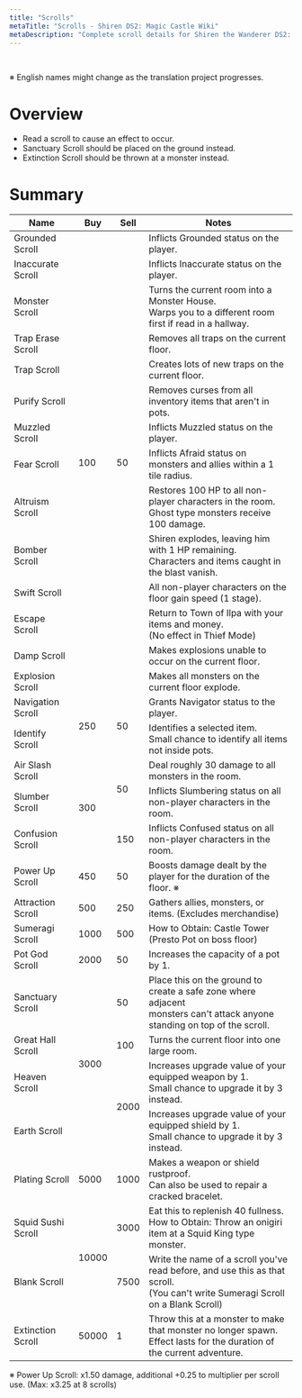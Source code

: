 ```yaml
---
title: "Scrolls"
metaTitle: "Scrolls - Shiren DS2: Magic Castle Wiki"
metaDescription: "Complete scroll details for Shiren the Wanderer DS2: Magic Castle of the Desert."
---
```


<br/>

<span class="redText">※ English names might change as the translation project progresses.</span>

# Overview

- Read a scroll to cause an effect to occur.
- Sanctuary Scroll should be placed on the ground instead.
- Extinction Scroll should be thrown at a monster instead.

# Summary

<table class="itemListCentered">
  <thead>
    <tr>
      <th>Name</th>
      <th>Buy</th>
      <th>Sell</th>
      <th>Notes</th>
    </tr>
  </thead>
  <tbody>
    <tr>
      <td class="priceTableName">Grounded Scroll</td>
      <td rowspan="14">100</td>
      <td rowspan="14">50</td>
      <td class="leftText">Inflicts Grounded status on the player.</td>
    </tr>
    <tr>
      <td class="priceTableName">Inaccurate Scroll</td>
      <td class="leftText">Inflicts Inaccurate status on the player.</td>
    </tr>
    <tr>
      <td class="priceTableName">Monster Scroll</td>
      <td class="leftText">Turns the current room into a Monster House.<br/>Warps you to a different room first if read in a hallway.</td>
    </tr>
    <tr>
      <td class="priceTableName">Trap Erase Scroll</td>
      <td class="leftText">Removes all traps on the current floor.</td>
    </tr>
    <tr>
      <td class="priceTableName">Trap Scroll</td>
      <td class="leftText">Creates lots of new traps on the current floor.</td>
    </tr>
    <tr>
      <td class="priceTableName">Purify Scroll</td>
      <td class="leftText">Removes curses from all inventory items that aren't in pots.</td>
    </tr>
    <tr>
      <td class="priceTableName">Muzzled Scroll</td>
      <td class="leftText">Inflicts Muzzled status on the player.</td>
    </tr>
    <tr>
      <td class="priceTableName">Fear Scroll</td>
      <td class="leftText">Inflicts Afraid status on monsters and allies within a 1 tile radius.</td>
    </tr>
    <tr>
      <td class="priceTableName">Altruism Scroll</td>
      <td class="leftText">Restores 100 HP to all non-player characters in the room.<br/>Ghost type monsters receive 100 damage.</td>
    </tr>
    <tr>
      <td class="priceTableName">Bomber Scroll</td>
      <td class="leftText">Shiren explodes, leaving him with 1 HP remaining.<br/>Characters and items caught in the blast vanish.</td>
    </tr>
    <tr>
      <td class="priceTableName">Swift Scroll</td>
      <td class="leftText">All non-player characters on the floor gain speed (1 stage).</td>
    </tr>
    <tr>
      <td class="priceTableName">Escape Scroll</td>
      <td class="leftText">Return to <span class="orangeText">Town of Ilpa</span> with your items and money.<br/>(No effect in Thief Mode)</td>
    </tr>
    <tr>
      <td class="priceTableName">Damp Scroll</td>
      <td class="leftText">Makes explosions unable to occur on the current floor.</td>
    </tr>
    <tr>
      <td class="priceTableName">Explosion Scroll</td>
      <td class="leftText">Makes all monsters on the current floor explode.</td>
    </tr>
    <tr>
      <td class="priceTableName">Navigation Scroll</td>
      <td rowspan="2">250</td>
      <td rowspan="2">50</td>
      <td class="leftText">Grants Navigator status to the player.</td>
    </tr>
    <tr>
      <td class="priceTableName">Identify Scroll</td>
      <td class="leftText">Identifies a selected item.<br/>Small chance to identify all items not inside pots.</td>
    </tr>
    <tr>
      <td class="priceTableName">Air Slash Scroll</td>
      <td rowspan="3">300</td>
      <td rowspan="2">50</td>
      <td class="leftText">Deal roughly 30 damage to all monsters in the room.</td>
    </tr>
    <tr>
      <td class="priceTableName">Slumber Scroll</td>
      <td class="leftText">Inflicts Slumbering status on all non-player characters in the room.</td>
    </tr>
    <tr>
      <td class="priceTableName">Confusion Scroll</td>
      <td>150</td>
      <td class="leftText">Inflicts Confused status on all non-player characters in the room.</td>
    </tr>
    <tr>
      <td class="priceTableName">Power Up Scroll</td>
      <td>450</td>
      <td>50</td>
      <td class="leftText">Boosts damage dealt by the player for the duration of the floor. ※</td>
    </tr>
    <tr>
      <td class="priceTableName">Attraction Scroll</td>
      <td>500</td>
      <td>250</td>
      <td class="leftText">Gathers allies, monsters, or items. (Excludes merchandise)</td>
    </tr>
    <tr>
      <td class="priceTableName">Sumeragi Scroll</td>
      <td>1000</td>
      <td>500</td>
      <td class="leftText"><span class="purpleText">How to Obtain</span>: Castle Tower (Presto Pot on boss floor)</td>
    </tr>
    <tr>
      <td class="priceTableName">Pot God Scroll</td>
      <td>2000</td>
      <td>50</td>
      <td class="leftText">Increases the capacity of a pot by 1.</td>
    </tr>
    <tr>
      <td class="priceTableName">Sanctuary Scroll</td>
      <td rowspan="4">3000</td>
      <td>50</td>
      <td class="leftText">Place this on the ground to create a safe zone where adjacent<br/>monsters can't attack anyone standing on top of the scroll.</td>
    </tr>
    <tr>
      <td class="priceTableName">Great Hall Scroll</td>
      <td>100</td>
      <td class="leftText">Turns the current floor into one large room.</td>
    </tr>
    <tr>
      <td class="priceTableName">Heaven Scroll</td>
      <td rowspan="2">2000</td>
      <td class="leftText">Increases upgrade value of your equipped weapon by 1.<br/>Small chance to upgrade it by 3 instead.</td>
    </tr>
    <tr>
      <td class="priceTableName">Earth Scroll</td>
      <td class="leftText">Increases upgrade value of your equipped shield by 1.<br/>Small chance to upgrade it by 3 instead.</td>
    </tr>
    <tr>
      <td class="priceTableName">Plating Scroll</td>
      <td>5000</td>
      <td>1000</td>
      <td class="leftText">Makes a weapon or shield rustproof.<br/>Can also be used to repair a cracked bracelet.</td>
    </tr>
    <tr>
      <td class="priceTableName">Squid Sushi Scroll</td>
      <td rowspan="2">10000</td>
      <td>3000</td>
      <td class="leftText">Eat this to replenish 40 fullness.<br/><span class="purpleText">How to Obtain</span>: Throw an onigiri item at a Squid King type monster.</td>
    </tr>
    <tr>
      <td class="priceTableName">Blank Scroll</td>
      <td>7500</td>
      <td class="leftText">Write the name of a scroll you've read before, and use this as that scroll.<br/>(You can't write Sumeragi Scroll on a Blank Scroll)</td>
    </tr>
    <tr>
      <td class="priceTableName">Extinction Scroll</td>
      <td>50000</td>
      <td>1</td>
      <td class="leftText">Throw this at a monster to make that monster no longer spawn.<br/>Effect lasts for the duration of the current adventure.</td>
    </tr>
  </tbody>
</table>

※ Power Up Scroll: x1.50 damage, additional +0.25 to multiplier per scroll use. (Max: x3.25 at 8 scrolls)
